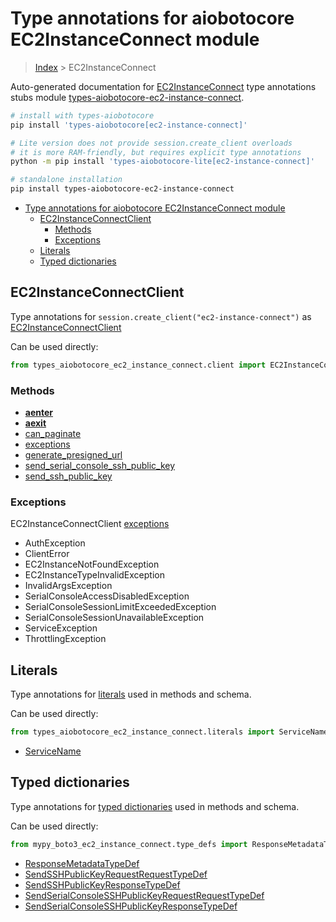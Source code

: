 <a id="type-annotations-for-aiobotocore-ec2instanceconnect-module"></a>

# Type annotations for aiobotocore EC2InstanceConnect module

> [Index](..) > EC2InstanceConnect

Auto-generated documentation for
[EC2InstanceConnect](https://boto3.amazonaws.com/v1/documentation/api/latest/reference/services/ec2-instance-connect.html#EC2InstanceConnect)
type annotations stubs module
[types-aiobotocore-ec2-instance-connect](https://pypi.org/project/types-aiobotocore-ec2-instance-connect/).

```bash
# install with types-aiobotocore
pip install 'types-aiobotocore[ec2-instance-connect]'

# Lite version does not provide session.create_client overloads
# it is more RAM-friendly, but requires explicit type annotations
python -m pip install 'types-aiobotocore-lite[ec2-instance-connect]'

# standalone installation
pip install types-aiobotocore-ec2-instance-connect
```

- [Type annotations for aiobotocore EC2InstanceConnect module](#type-annotations-for-aiobotocore-ec2instanceconnect-module)
  - [EC2InstanceConnectClient](#ec2instanceconnectclient)
    - [Methods](#methods)
    - [Exceptions](#exceptions)
  - [Literals](#literals)
  - [Typed dictionaries](#typed-dictionaries)

<a id="ec2instanceconnectclient"></a>

## EC2InstanceConnectClient

Type annotations for `session.create_client("ec2-instance-connect")` as
[EC2InstanceConnectClient](./client.md)

Can be used directly:

```python
from types_aiobotocore_ec2_instance_connect.client import EC2InstanceConnectClient
```

<a id="methods"></a>

### Methods

- [__aenter__](./client.md#__aenter__)
- [__aexit__](./client.md#__aexit__)
- [can_paginate](./client.md#can_paginate)
- [exceptions](./client.md#exceptions)
- [generate_presigned_url](./client.md#generate_presigned_url)
- [send_serial_console_ssh_public_key](./client.md#send_serial_console_ssh_public_key)
- [send_ssh_public_key](./client.md#send_ssh_public_key)

<a id="exceptions"></a>

### Exceptions

EC2InstanceConnectClient [exceptions](./client.md#exceptions)

- AuthException
- ClientError
- EC2InstanceNotFoundException
- EC2InstanceTypeInvalidException
- InvalidArgsException
- SerialConsoleAccessDisabledException
- SerialConsoleSessionLimitExceededException
- SerialConsoleSessionUnavailableException
- ServiceException
- ThrottlingException

<a id="literals"></a>

## Literals

Type annotations for [literals](./literals.md) used in methods and schema.

Can be used directly:

```python
from types_aiobotocore_ec2_instance_connect.literals import ServiceName, ...
```

- [ServiceName](./literals.md#servicename)

<a id="typed-dictionaries"></a>

## Typed dictionaries

Type annotations for [typed dictionaries](./type_defs.md) used in methods and
schema.

Can be used directly:

```python
from mypy_boto3_ec2_instance_connect.type_defs import ResponseMetadataTypeDef, ...
```

- [ResponseMetadataTypeDef](./type_defs.md#responsemetadatatypedef)
- [SendSSHPublicKeyRequestRequestTypeDef](./type_defs.md#sendsshpublickeyrequestrequesttypedef)
- [SendSSHPublicKeyResponseTypeDef](./type_defs.md#sendsshpublickeyresponsetypedef)
- [SendSerialConsoleSSHPublicKeyRequestRequestTypeDef](./type_defs.md#sendserialconsolesshpublickeyrequestrequesttypedef)
- [SendSerialConsoleSSHPublicKeyResponseTypeDef](./type_defs.md#sendserialconsolesshpublickeyresponsetypedef)
